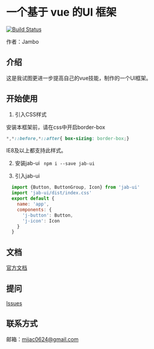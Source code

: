 # 一个基于 vue 的UI 框架
[![Build Status](https://travis-ci.org/jambo0624/JaB-UI.svg?branch=master)](https://travis-ci.org/jambo0624/JaB-UI)

 作者：Jambo

## 介绍

这是我试图更进一步提高自己的vue技能，制作的一个UI框架。

## 开始使用

1. 引入CSS样式

安装本框架前，请在css中开启border-box
``` css
*,*::before,*::after{ box-sizing: border-box;}
```
IE8及以上都支持此样式。

2. 安装jab-ui
` npm i --save jab-ui`

3. 引入jab-ui
``` js
  import {Button, ButtonGroup, Icon} from 'jab-ui'
  import 'jab-ui/dist/index.css'
  export default {
    name: 'app',
    components: {
      'j-button': Button,
      'j-icon': Icon
    }
  }
```

## 文档

[官方文档](https://jambo0624.github.io/JaB-UI/)

## 提问

[Issues](https://github.com/jambo0624/JaB-UI/issues)

## 联系方式

邮箱：mijac0624@gmail.com

